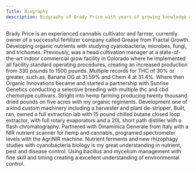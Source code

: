 ```yaml
---
Title: Biography
description: Biography of Brady Price with years of growing knowledge and other tech topics.
---
```


Brady Price is an experienced cannabis cultivator and farmer, currently owner of a successful fertilizer company called Grease from Fractal Growth. Developing organic nutrients with studying cyanobacteria, microbes, fungi, and trichomes. Previously,  was a head cultivation manager at a state-of-the-art indoor commercial grow facility in Colorado where he implemented all facility standard operating procedures, creating an increased production from 330 pounds to 1500 pounds.  Multiple records for THC of 30% or greater, such as, Banana OG at 31.59% and Chem 4 at 31.4%. Where then Organic Innovations became and started a partnership with Sunrise Genetics conducting a selective breeding with multiple thc and cbd chemotype cultivars. Stright into hemp farming producing twenty thousand dried pounds on five acres with my organic regiments. Development one of a kind custom machinery including a harvester and plant de-stripper. Built, ran, owned a full extraction lab with 15 pound chilled butane closed loop extractor, with full rotary evaporators and a 20L short path distiller with a flash chromatography. Partnered with Dinaminica Generale from Italy with a NIR nutrient scanner for hemp and cannabis, programed spectrometer levels with the AgriNIR machine. Nutrient ferments and new rhizophagy studies with cyanobacteria biology is my great understanding in nutrient, pest and disease control. Using bacillus and mycelium management with fine skill and timing creating a excellent understanding of environmental control.





